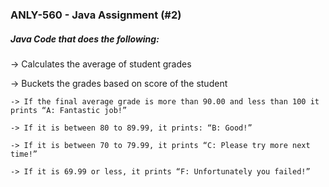 ### ANLY-560 - Java Assignment (#2)

##### Java Code that does the following:

-> Calculates the average of student grades

-> Buckets the grades based on score of the student

    -> If the final average grade is more than 90.00 and less than 100 it prints “A: Fantastic job!”
    
    -> If it is between 80 to 89.99, it prints: “B: Good!”
    
    -> If it is between 70 to 79.99, it prints “C: Please try more next time!”
    
    -> If it is 69.99 or less, it prints “F: Unfortunately you failed!”
